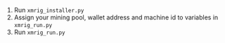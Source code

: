 1. Run ```xmrig_installer.py```
2. Assign your mining pool, wallet address and machine id to variables in ```xmrig_run.py```
3. Run ```xmrig_run.py```
